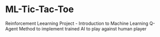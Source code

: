 # ML-Tic-Tac-Toe

Reinforcement Leearning Project - Introduction to Machine Learning
Q-Agent Method to implement trained AI to play against human player
